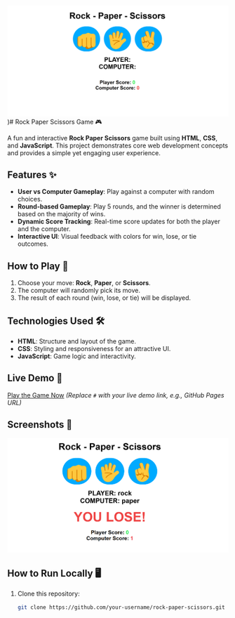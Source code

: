 ![Rock Paper Scissors Game Screenshot](assets/rpc.png))# Rock Paper Scissors Game 🎮

A fun and interactive **Rock Paper Scissors** game built using **HTML**, **CSS**, and **JavaScript**. This project demonstrates core web development concepts and provides a simple yet engaging user experience.

## Features ✨
- **User vs Computer Gameplay**: Play against a computer with random choices.
- **Round-based Gameplay**: Play 5 rounds, and the winner is determined based on the majority of wins.
- **Dynamic Score Tracking**: Real-time score updates for both the player and the computer.
- **Interactive UI**: Visual feedback with colors for win, lose, or tie outcomes.

## How to Play 🚀
1. Choose your move: **Rock**, **Paper**, or **Scissors**.
2. The computer will randomly pick its move.
3. The result of each round (win, lose, or tie) will be displayed.

## Technologies Used 🛠️
- **HTML**: Structure and layout of the game.
- **CSS**: Styling and responsiveness for an attractive UI.
- **JavaScript**: Game logic and interactivity.

## Live Demo 🔗
[Play the Game Now](#) *(Replace `#` with your live demo link, e.g., GitHub Pages URL)*

## Screenshots 📸
![Rock Paper Scissors Game Screenshot](assets/rpc_gameplay.png)

## How to Run Locally 🖥️
1. Clone this repository:
   ```bash
   git clone https://github.com/your-username/rock-paper-scissors.git
